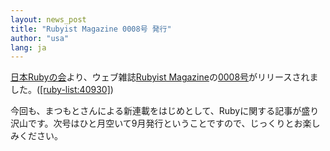 ```yaml
---
layout: news_post
title: "Rubyist Magazine 0008号 発行"
author: "usa"
lang: ja
---
```


[日本Rubyの会][1]より、ウェブ雑誌[Rubyist
Magazine][2]の[0008号][3]がリリースされました。([\[ruby-list:40930\]][4])

今回も、まつもとさんによる新連載をはじめとして、Rubyに関する記事が盛り沢山です。次号はひと月空いて9月発行ということですので、じっくりとお楽しみください。



[1]: http://jp.rubyist.net/
[2]: http://jp.rubyist.net/magazine/
[3]: http://jp.rubyist.net/magazine/?0008
[4]: https://blade.ruby-lang.org/ruby-list/40930
